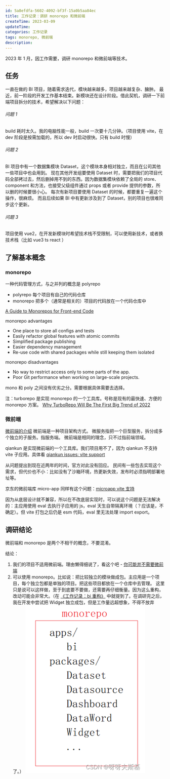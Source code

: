 ```yaml
---
id: 5a8efdfa-5602-4092-bf3f-15a0b5aa84ec
title: 工作记录：调研 monorepo 和微前端
createTime: 2023-03-09
updateTime:
categories: 工作记录
tags: monorepo, 微前端
description:
---
```


2023 年 1 月，因工作需要，调研 monorepo 和微前端等技术。

## 任务

一直在做的 BI 项目，随着需求迭代，模块越来越多，项目越来越复杂、臃肿。
最近，前一阶段的开发工作基本结束。新模块还在设计阶段。借此契机，调研一下前端项目拆分的技术，希望解决以下问题：

###### 问题 1

build 耗时太久。我的电脑性能一般，build 一次要十几分钟。（项目使用 vite，在 dev 阶段是按需加载的，所以 dev 时启动很快。只有 build 时慢）

###### 问题 2

BI 项目中有一个数据集模块 Dataset，这个模块本身相对独立，而且在公司其他一些项目中也会用到。
现在其他开发组要使用 Dataset 时，需要把我们的项目代码全部拷过去，然后删掉用不到的东西。因为数据集模块依赖了全局的 store、component 和方法，也接受父级组件通过 props 或者 provide 提供的参数，所以删的时候要很小心。
每次有新项目要使用 Dataset 的时候，都要重复一遍这个操作，很麻烦。
而且后续如果 BI 中有更新涉及到了 Dataset，别的项目也很难同步这个更新。

###### 问题 3

项目使用 vue2，在开发新模块时希望技术栈不受限制，可以使用新技术，或者换技术栈（比如 vue3 ts react ）

## 了解基本概念

### monorepo

一种代码管理方式，与之并列的概念是 polyrepo

- polyrepo 每个项目有自己的代码仓库
- monorepo 把多个（通常是相关的）项目的代码放在一个代码仓库中

[A Guide to Monorepos for Front-end Code](https://www.toptal.com/front-end/guide-to-monorepos)

monorepo advantages

- One place to store all configs and tests
- Easily refactor global features with atomic commits
- Simplified package publishing
- Easier dependency management
- Re-use code with shared packages while still keeping them isolated

monorepo disadvantages

- No way to restrict access only to some parts of the app.
- Poor Git performance when working on large-scale projects.

mono 和 poly 之间没有优劣之分。需要根据具体需要去选择。

注：turborepo 是实现 monorepo 的一个工具库。号称是现有的最快速、方便的 monorepo 方案。
[Why TurboRepo Will Be The First Big Trend of 2022](https://www.swyx.io/turborepo-why)

### 微前端

[微前端的介绍](https://zhuanlan.zhihu.com/p/78362028)
微前端是一种项目架构方式。
微服务指把一个巨型服务，拆分成多个独立的子服务。指服务端。
微前端是相同的理念，只不过指前端领域。

qiankun 是实现微前端的一个工具库。我们项目用不了，因为 qiankun 不支持 vite 子应用。具体看 [qiankun issues: vite support](https://github.com/umijs/qiankun/issues/1257)

从问题提出到现在近两年的时间，官方对此没有回应。
民间有一些包去实现这个需求，但代价也不小：比如没有了沙箱环境，热更新失效，发布时必须指明部署地址等。

京东的微前端库 micro-app 同样有这个问题：[microapp vite 支持](https://micro-zoe.github.io/micro-app/docs.html#/zh-cn/framework/vite)

因为从底层设计就不兼容，所以在不改底层实现时，可以说这个问题是无法解决的：主应用使用 eval 去执行子应用的 js，eval 天生自带隔离环境（？应该是，不确定）。但 vite 打包之后仍是 esm 代码，eval 里无法处理 import export。

## 调研结论

微前端和 monorepo 是两个不相干的概念，不要混淆。

结论：

1. 我们的项目不适用微前端。理由懒得细说了，看这个吧 - [你可能并不需要微前端](https://www.yuque.com/kuitos/gky7yw/fy3qri)
2. 可以使用 monorepo。比如说：把比较独立的模块做成包。主应用是一个项目，每个独立包都是单独的项目。把这些项目都放在一个仓库中去管理。
   这里只是说可以这样做，至于到底要不要做，还需要再仔细衡量。因为这么重构，改动可能会非常大。（在 [《工作记录：bi 重构》](post:e2101432-0ebb-40f0-8303-edf97004f667) 中就提到了。在调研完之后，我在开发中尝试把 Widget 独立成包，但是工作量远超想象，不得不放弃了。）
   ![在这里插入图片描述](../post-assets/557ee8a1-6f3c-449f-a41c-1e64099f3866.png)
